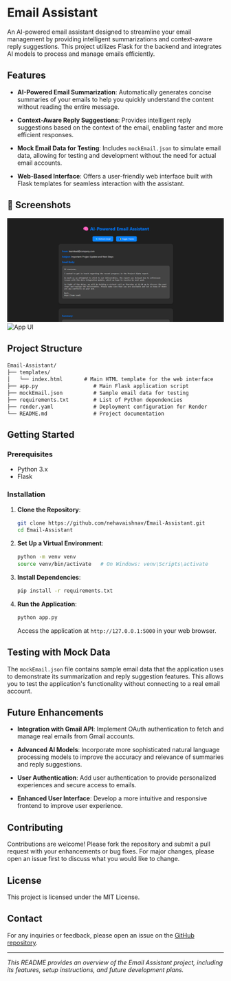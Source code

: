 # Email Assistant

An AI-powered email assistant designed to streamline your email management by providing intelligent summarizations and context-aware reply suggestions. This project utilizes Flask for the backend and integrates AI models to process and manage emails efficiently.

## Features

- **AI-Powered Email Summarization**: Automatically generates concise summaries of your emails to help you quickly understand the content without reading the entire message.

- **Context-Aware Reply Suggestions**: Provides intelligent reply suggestions based on the context of the email, enabling faster and more efficient responses.

- **Mock Email Data for Testing**: Includes `mockEmail.json` to simulate email data, allowing for testing and development without the need for actual email accounts.

- **Web-Based Interface**: Offers a user-friendly web interface built with Flask templates for seamless interaction with the assistant.


## 📸 Screenshots
![App UI](https://github.com/nehavaishnav/Email-Assistant/blob/main/assets/1.png)  
![App UI](https://github.com/nehavaishnav/Email-Assistant/assets/2.png)  

## Project Structure

```
Email-Assistant/
├── templates/
│   └── index.html       # Main HTML template for the web interface
├── app.py                  # Main Flask application script
├── mockEmail.json          # Sample email data for testing
├── requirements.txt        # List of Python dependencies
├── render.yaml             # Deployment configuration for Render
└── README.md               # Project documentation
```

## Getting Started

### Prerequisites

- Python 3.x
- Flask

### Installation

1. **Clone the Repository**:

   ```bash
   git clone https://github.com/nehavaishnav/Email-Assistant.git
   cd Email-Assistant
   ```

2. **Set Up a Virtual Environment**:

   ```bash
   python -m venv venv
   source venv/bin/activate   # On Windows: venv\Scripts\activate
   ```

3. **Install Dependencies**:

   ```bash
   pip install -r requirements.txt
   ```

4. **Run the Application**:

   ```bash
   python app.py
   ```

   Access the application at `http://127.0.0.1:5000` in your web browser.

## Testing with Mock Data

The `mockEmail.json` file contains sample email data that the application uses to demonstrate its summarization and reply suggestion features. This allows you to test the application's functionality without connecting to a real email account.

## Future Enhancements

- **Integration with Gmail API**: Implement OAuth authentication to fetch and manage real emails from Gmail accounts.

- **Advanced AI Models**: Incorporate more sophisticated natural language processing models to improve the accuracy and relevance of summaries and reply suggestions.

- **User Authentication**: Add user authentication to provide personalized experiences and secure access to emails.

- **Enhanced User Interface**: Develop a more intuitive and responsive frontend to improve user experience.

## Contributing

Contributions are welcome! Please fork the repository and submit a pull request with your enhancements or bug fixes. For major changes, please open an issue first to discuss what you would like to change.

## License

This project is licensed under the MIT License.

## Contact

For any inquiries or feedback, please open an issue on the [GitHub repository](https://github.com/nehavaishnav/Email-Assistant/issues).

---

*This README provides an overview of the Email Assistant project, including its features, setup instructions, and future development plans.* 
